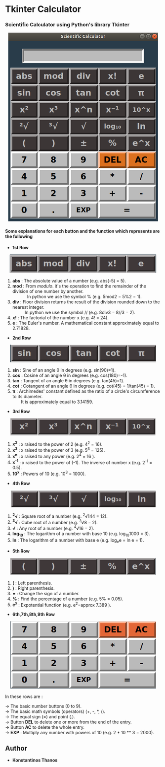 # Tkinter Calculator

### Scientific Calculator using Python's library Tkinter 

<p align="center">
   <img src="imgs/sci_calc.png">
</p>

#### Some explanations for each button and the function which represents are the following

- **1st Row**
<p align="center">
   <img src="imgs/1st_row.png">
</p>
  
1. **abs** : The absolute value of a number (e.g. abs(-5) = 5).
2. **mod** : From *modulo*. it's the operation to find the remainder of the division of one number by another.  
&nbsp; &nbsp; &nbsp; &nbsp; &nbsp; &nbsp;  In python we use the symbol %  (e.g. 5mod2 = 5%2 = 1).  
3. **div** : Floor division returns the result of the division rounded down to the nearest integer.  
&nbsp; &nbsp; &nbsp; &nbsp; &nbsp;  In python we use the symbol //  (e.g. 8div3 = 8//3 = 2).
4. **x!**  : The factorial of the number x (e.g. 4! = 24).
5. **e**   : The Euler's number. A mathematical constant approximately equal to 2.71828.  

- **2nd Row**
<p align="center">
   <img src="imgs/2nd_row.png">
</p>

1. **sin** : Sine of an angle &theta; in degrees (e.g. sin(90)=1).
2. **cos** : Cosine of an angle &theta; in degrees (e.g. cos(180)=-1).
3. **tan** : Tangent of an angle &theta; in degrees (e.g. tan(45)=1).
4. **cot** : Cotangent of an angle &theta; in degrees (e.g. cot(45) = 1/tan(45) = 1).
5. **π** : Archimedes' constant defined as the ratio of a circle's circumference to its diameter.  
&nbsp; &nbsp; &nbsp; &nbsp;It is approximately equal to 3.14159.

- **3rd Row**
<p align="center">
   <img src="imgs/3rd_row.png">
</p>

1. **x<sup>2</sup>** : x raised to the power of 2 (e.g. 4<sup>2</sup> = 16).
2. **x<sup>3</sup>** : x raised to the power of 3 (e.g. 5<sup>3</sup> = 125).
3. **x<sup>n</sup>** : x raised to any power (e.g. 2<sup>4</sup> = 16 ).
4. **x<sup>-1</sup>** : x raised to the power of (-1). The inverse of number x (e.g. 2<sup>-1</sup> = 0.5).
5. **10<sup>x</sup>** : Powers of 10 (e.g. 10<sup>3</sup> = 1000).

- **4th Row**
<p align="center">
   <img src="imgs/4th_row.png">
</p>

1. **<sup>2</sup>√** : Square root of a number (e.g. <sup>2</sup>√144 = 12).
2. **<sup>3</sup>√** : Cube root of a number (e.g. <sup>3</sup>√8 = 2).
3. **√**  : Any root of a number (e.g. <sup>4</sup>√16 = 2).
4. **log<sub>10</sub>** : The logarithm of a number with base 10 (e.g. log<sub>10</sub>1000 = 3).
5. **ln** : The logarithm of a number with base e (e.g. log<sub>e</sub>e = ln e = 1).

- **5th Row**
<p align="center">
   <img src="imgs/5th_row.png">
</p>

1. **(** : Left parenthesis.
2. **)** : Right parenthesis.
3. **±** : Change the sign of a number.
4. **%** : Find the percentage of a number (e.g. 5% = 0.05).
5. **e<sup>x</sup>** : Expotential function (e.g. e<sup>2</sup>=approx 7.389 ).

- **6th,7th,8th,9th Row**
<p align="center">
   <img src="imgs/6789th_rows.png">
</p>

In these rows are :  

-> The basic number buttons (0 to 9).  
-> The basic math symbols (operators) (+, -, *, /).  
-> The equal sign (=) and point (.).  
-> Button **DEL** to delete one or more from the end of the entry.  
-> Button **AC** to delete the whole entry.  
-> **EXP** : Multiply any number with powers of 10 (e.g. 2 * 10 ** 3 = 2000).  

## Author
* **Konstantinos Thanos**

